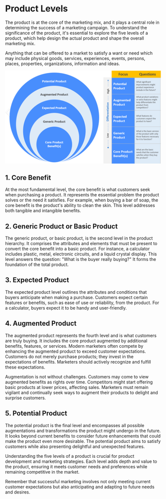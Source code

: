 # Product Levels

The product is at the core of the marketing mix, and it plays a central role in determining the success of a marketing campaign. To understand the significance of the product, it's essential to explore the five levels of a product, which help design the actual product and shape the overall marketing mix.

Anything that can be offered to a market to satisfy a want or need which may include physical goods, services, experiences, events, persons, places, properties, organizations, information and ideas. 

<!-- ![Product_levels](image.png) -->
![Product Levels](image-10.png)


## 1. Core Benefit

At the most fundamental level, the core benefit is what customers seek when purchasing a product. It represents the essential problem the product solves or the need it satisfies. For example, when buying a bar of soap, the core benefit is the product's ability to clean the skin. This level addresses both tangible and intangible benefits.

## 2. Generic Product or Basic Product

The generic product, or basic product, is the second level in the product hierarchy. It comprises the attributes and elements that must be present to convert the core benefit into a basic product. For instance, a calculator includes plastic, metal, electronic circuits, and a liquid crystal display. This level answers the question: "What is the buyer really buying?" It forms the foundation of the total product.

## 3. Expected Product

The expected product level outlines the attributes and conditions that buyers anticipate when making a purchase. Customers expect certain features or benefits, such as ease of use or reliability, from the product. For a calculator, buyers expect it to be handy and user-friendly.

## 4. Augmented Product

The augmented product represents the fourth level and is what customers are truly buying. It includes the core product augmented by additional benefits, features, or services. Modern marketers often compete by enhancing the augmented product to exceed customer expectations. Customers do not merely purchase products; they invest in the expectations of benefits. Marketers should actively recognize and fulfill these expectations.

Augmentation is not without challenges. Customers may come to view augmented benefits as rights over time. Competitors might start offering basic products at lower prices, affecting sales. Marketers must remain vigilant and continually seek ways to augment their products to delight and surprise customers.

## 5. Potential Product

The potential product is the final level and encompasses all possible augmentations and transformations the product might undergo in the future. It looks beyond current benefits to consider future enhancements that could make the product even more desirable. The potential product aims to satisfy customers while also presenting delightful and unexpected features.

Understanding the five levels of a product is crucial for product development and marketing strategies. Each level adds depth and value to the product, ensuring it meets customer needs and preferences while remaining competitive in the market.

Remember that successful marketing involves not only meeting current customer expectations but also anticipating and adapting to future needs and desires.
